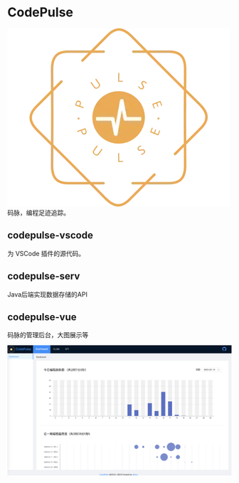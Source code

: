# CodePulse
![](codepulse-vscode/images/logo.png) 码脉，编程足迹追踪。


## codepulse-vscode
为 VSCode 插件的源代码。  

## codepulse-serv
Java后端实现数据存储的API  

## codepulse-vue
码脉的管理后台，大图展示等  

![](images/homepage.png)

